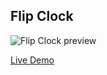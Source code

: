 ## Flip Clock

![Flip Clock preview](http://i.imgur.com/eigE2iA.gif)

[Live Demo](https://cdn.rawgit.com/bojandevic/flip-clock/master/examples/index.html)

